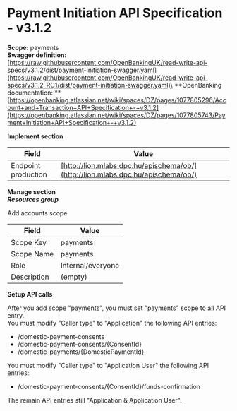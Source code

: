 # Payment Initiation API Specification - v3.1.2

**Scope:** payments\
**Swagger definition:** [https://raw.githubusercontent.com/OpenBankingUK/read-write-api-specs/v3.1.2/dist/payment-initiation-swagger.yaml](https://raw.githubusercontent.com/OpenBankingUK/read-write-api-specs/v3.1.2-RC1/dist/payment-initiation-swagger.yaml)\
**OpenBanking documentation: **[https://openbanking.atlassian.net/wiki/spaces/DZ/pages/1077805296/Account+and+Transaction+API+Specification+-+v3.1.2](https://openbanking.atlassian.net/wiki/spaces/DZ/pages/1077805743/Payment+Initiation+API+Specification+-+v3.1.2)

**Implement section**

| Field               | Value                                                                            |
| ------------------- | -------------------------------------------------------------------------------- |
| Endpoint production | [http://lion.mlabs.dpc.hu/apischema/ob/](http://lion.mlabs.dpc.hu/apischema/ob/) |

**Manage section**\
_**Resources group**_

Add accounts scope

| Field       | Value             |
| ----------- | ----------------- |
| Scope Key   | payments          |
| Scope Name  | payments          |
| Role        | Internal/everyone |
| Description | (empty)           |

**Setup API calls**

After you add scope "payments", you must set "payments" scope to all API entry.\
You must modify "Caller type" to "Application" the following API entries:

* /domestic-payment-consents
* /domestic-payment-consents/{ConsentId}
* /domestic-payments/{DomesticPaymentId}

You must modify "Caller type" to "Application User" the following API entries:

* /domestic-payment-consents/{ConsentId}/funds-confirmation

The remain API entries still "Application & Application User".

